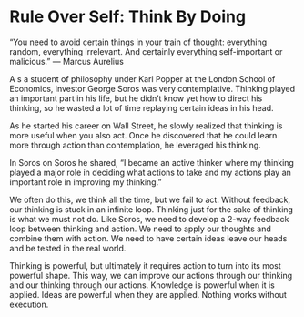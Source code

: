 # Rule Over Self: Think By Doing

“You need to avoid certain things in your train of thought: everything random, everything irrelevant. And certainly everything self-important or malicious.”
— Marcus Aurelius

A s a student of philosophy under Karl Popper at the London School of Economics, investor George Soros was very contemplative. Thinking played an important part in his life, but he didn’t know yet how to direct his thinking, so he wasted a lot of time replaying certain ideas in his head.

As he started his career on Wall Street, he slowly realized that thinking is more useful when you also act. Once he discovered that he could learn more through action than contemplation, he leveraged his thinking.

In Soros on Soros he shared, “I became an active thinker where my thinking played a major role in deciding what actions to take and my actions play an important role in improving my thinking.”

We often do this, we think all the time, but we fail to act. Without feedback, our thinking is stuck in an infinite loop. Thinking just for the sake of thinking is what we must not do. Like Soros, we need to develop a 2-way feedback loop between thinking and action. We need to apply our thoughts and combine them with action. We need to have certain ideas leave our heads and be tested in the real world.

Thinking is powerful, but ultimately it requires action to turn into its most powerful shape. This way, we can improve our actions through our thinking and our thinking through our actions. Knowledge is powerful when it is applied. Ideas are powerful when they are applied. Nothing works without execution.
